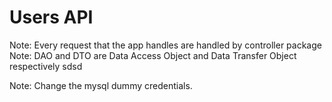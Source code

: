 # Users API




Note: Every request that the app handles are handled by controller package
Note: DAO and DTO are Data Access Object and Data Transfer Object respectively
sdsd

Note: Change the mysql dummy credentials.

